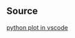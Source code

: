## Source
[python plot in vscode](https://donjayamanne.github.io/pythonVSCodeDocs/docs/jupyter_examples/)
